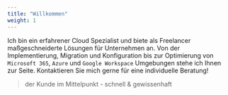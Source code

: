 ```yaml
---
title: "Willkommen"
weight: 1
---
```


Ich bin ein erfahrener Cloud Spezialist und biete als Freelancer maßgeschneiderte Lösungen für Unternehmen an. Von der Implementierung, Migration und Konfiguration bis zur Optimierung von `Microsoft 365`, `Azure` und `Google Workspace` Umgebungen stehe ich Ihnen zur Seite. Kontaktieren Sie mich gerne für eine individuelle Beratung!

> der Kunde im Mittelpunkt - schnell & gewissenhaft
